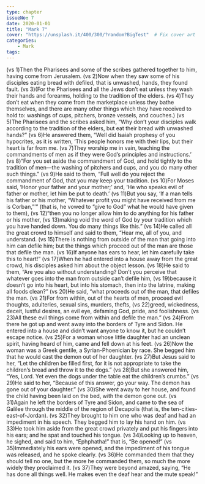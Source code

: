 ```yaml
---
type: chapter
issueNo: 7
date: 2020-01-01
title: "Mark 7"
cover: "https://unsplash.it/400/300/?random?BigTest"  # Fix cover art
categories: 
    - Mark
tags:
---
```


(vs 1)Then the Pharisees and some of the scribes gathered together to him, having come from Jerusalem.  (vs 2)Now when they saw some of his disciples eating bread with defiled, that is unwashed, hands, they found fault.  (vs 3)(For the Pharisees and all the Jews don’t eat unless they wash their hands and forearms, holding to the tradition of the elders.  (vs 4)They don’t eat when they come from the marketplace unless they bathe themselves, and there are many other things which they have received to hold to: washings of cups, pitchers, bronze vessels, and couches.)  (vs 5)The Pharisees and the scribes asked him, “Why don’t your disciples walk according to the tradition of the elders, but eat their bread with unwashed hands?”  (vs 6)He answered them, “Well did Isaiah prophesy of you hypocrites, as it is written, ‘This people honors me with their lips, but their heart is far from me.  (vs 7)They worship me in vain, teaching the commandments of men as if they were God’s principles and instructions.’  (vs 8)“For you set aside the commandment of God, and hold tightly to the tradition of men—the washing of pitchers and cups, and you do many other such things.”  (vs 9)He said to them, “Full well do you reject the commandment of God, that you may keep your tradition.  (vs 10)For Moses said, ‘Honor your father and your mother;’ and, ‘He who speaks evil of father or mother, let him be put to death.’  (vs 11)But you say, ‘If a man tells his father or his mother, “Whatever profit you might have received from me is Corban,”’” (that is, he vowed to “give to God” what he would have given to them),  (vs 12)“then you no longer allow him to do anything for his father or his mother,  (vs 13)making void the word of God by your tradition which you have handed down. You do many things like this.”  (vs 14)He called all the great crowd to himself and said to them, “Hear me, all of you, and understand.  (vs 15)There is nothing from outside of the man that going into him can defile him; but the things which proceed out of the man are those that defile the man.  (vs 16)If anyone has ears to hear, let him carefully take this to heart!”  (vs 17)When he had entered into a house away from the great crowd, his disciples asked him about the object lesson.  (vs 18)He said to them, “Are you also without understanding? Don’t you perceive that whatever goes into the man from outside can’t defile him,  (vs 19)because it doesn’t go into his heart, but into his stomach, then into the latrine, making all foods clean?”  (vs 20)He said, “what proceeds out of the man, that defiles the man.  (vs 21)For from within, out of the hearts of men, proceed evil thoughts, adulteries, sexual sins, murders, thefts,  (vs 22)greed, wickedness, deceit, lustful desires, an evil eye, defaming God, pride, and foolishness.  (vs 23)All these evil things come from within and defile the man.”  (vs 24)From there he got up and went away into the borders of Tyre and Sidon. He entered into a house and didn’t want anyone to know it, but he couldn’t escape notice.  (vs 25)For a woman whose little daughter had an unclean spirit, having heard of him, came and fell down at his feet.  (vs 26)Now the woman was a Greek gentile, a Syrian-Phoenician by race. She begged him that he would cast the demon out of her daughter.  (vs 27)But Jesus said to her, “Let the children be filled first, for it is not appropriate to take the children’s bread and throw it to the dogs.”  (vs 28)But she answered him, “Yes, Lord. Yet even the dogs under the table eat the children’s crumbs.”  (vs 29)He said to her, “Because of this answer, go your way. The demon has gone out of your daughter.”  (vs 30)She went away to her house, and found the child having been laid on the bed, with the demon gone out.  (vs 31)Again he left the borders of Tyre and Sidon, and came to the sea of Galilee through the middle of the region of Decapolis (that is, the ten-cities-east-of-Jordan).  (vs 32)They brought to him one who was deaf and had an impediment in his speech. They begged him to lay his hand on him.  (vs 33)He took him aside from the great crowd privately and put his fingers into his ears; and he spat and touched his tongue.  (vs 34)Looking up to heaven, he sighed, and said to him, “Ephphatha!” that is, “Be opened!”  (vs 35)Immediately his ears were opened, and the impediment of his tongue was released, and he spoke clearly.  (vs 36)He commanded them that they should tell no one, but the more he commanded them, so much the more widely they proclaimed it.  (vs 37)They were beyond amazed, saying, “He has done all things well. He makes even the deaf hear and the mute speak!” ﻿
